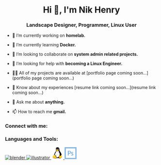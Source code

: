 <h1 align="center">Hi 👋, I'm Nik Henry</h1>
<h3 align="center">Landscape Designer, Programmer, Linux User</h3>

- 🔭 I’m currently working on **homelab.**

- 🌱 I’m currently learning **Docker.**

- 👯 I’m looking to collaborate on **system admin related projects.**

- 🤝 I’m looking for help with **becoming a Linux Engineer.**

- 👨‍💻 All of my projects are available at [portfolio page coming soon...](portfolio page coming soon...)

- 📄 Know about my experiences [resume link coming soon...](resume link coming soon...)

- 💬 Ask me about **anything.**

- 📫 How to reach me **gmail.**

<h3 align="left">Connect with me:</h3>
<p align="left">
</p>

<h3 align="left">Languages and Tools:</h3>
<p align="left"> <a href="https://www.blender.org/" target="_blank" rel="noreferrer"> <img src="https://download.blender.org/branding/community/blender_community_badge_white.svg" alt="blender" width="40" height="40"/> </a> <a href="https://www.adobe.com/in/products/illustrator.html" target="_blank" rel="noreferrer"> <img src="https://www.vectorlogo.zone/logos/adobe_illustrator/adobe_illustrator-icon.svg" alt="illustrator" width="40" height="40"/> </a> <a href="https://www.linux.org/" target="_blank" rel="noreferrer"> <img src="https://raw.githubusercontent.com/devicons/devicon/master/icons/linux/linux-original.svg" alt="linux" width="40" height="40"/> </a> <a href="https://www.photoshop.com/en" target="_blank" rel="noreferrer"> <img src="https://raw.githubusercontent.com/devicons/devicon/master/icons/photoshop/photoshop-line.svg" alt="photoshop" width="40" height="40"/> </a> </p>
